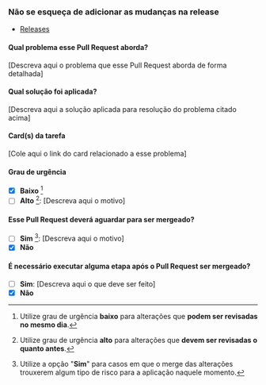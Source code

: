 ### Não se esqueça de adicionar as mudanças na release
- [Releases](https://github.com/bildvitta/iss-sdk/releases)

#### Qual problema esse Pull Request aborda?

[Descreva aqui o problema que esse Pull Request aborda de forma detalhada]

#### Qual solução foi aplicada?

[Descreva aqui a solução aplicada para resolução do problema citado acima]

#### Card(s) da tarefa

[Cole aqui o link do card relacionado a esse problema]

#### Grau de urgência

- [X] **Baixo** [^1]
- [ ] **Alto** [^2]: [Descreva aqui o motivo]

#### Esse Pull Request deverá aguardar para ser mergeado?

- [ ] **Sim** [^3]: [Descreva aqui o motivo]
- [X] **Não**

#### É necessário executar alguma etapa após o Pull Request ser mergeado?

- [ ] **Sim**: [Descreva aqui o que deve ser feito]
- [X] **Não**

[^1]: Utilize grau de urgência **baixo** para alterações que **podem ser revisadas no mesmo dia**.
[^2]: Utilize grau de urgência **alto** para alterações que **devem ser revisadas o quanto antes**.
[^3]: Utilize a opção "**Sim**" para casos em que o merge das alterações trouxerem algum tipo de risco para a aplicação naquele momento.
